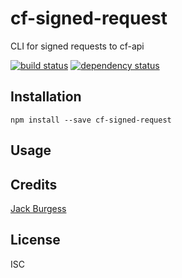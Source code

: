 # cf-signed-request

CLI for signed requests to cf-api

[![build status](https://secure.travis-ci.org/jack828/cf-signed-request.svg)](http://travis-ci.org/jack828/cf-signed-request)
[![dependency status](https://david-dm.org/jack828/cf-signed-request.svg)](https://david-dm.org/jack828/cf-signed-request)

## Installation

```
npm install --save cf-signed-request
```

## Usage

## Credits
[Jack Burgess](https://github.com/jack828/)

## License

ISC
